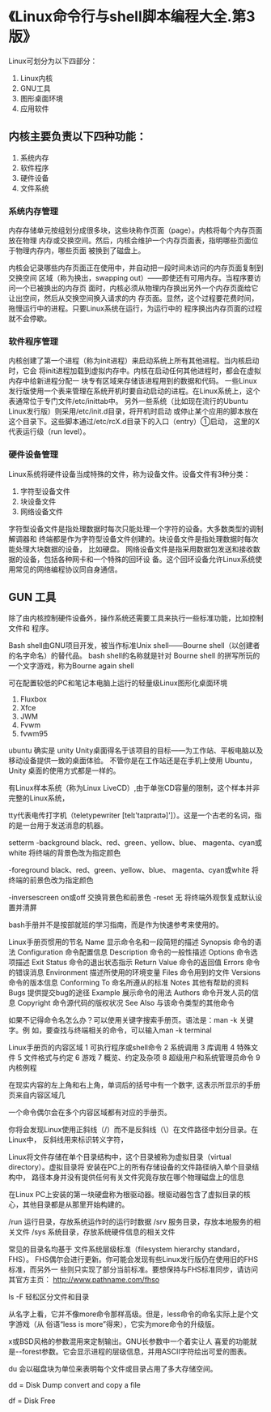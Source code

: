# 《Linux命令行与shell脚本编程大全.第3版》

Linux可划分为以下四部分：
1. Linux内核
1. GNU工具
1. 图形桌面环境
1. 应用软件


## 内核主要负责以下四种功能：
1. 系统内存
1. 软件程序
1. 硬件设备
1. 文件系统

### 系统内存管理
内存存储单元按组划分成很多块，这些块称作页面（page）。内核将每个内存页面放在物理
内存或交换空间。然后，内核会维护一个内存页面表，指明哪些页面位于物理内存内，哪些页面
被换到了磁盘上。

内核会记录哪些内存页面正在使用中，并自动把一段时间未访问的内存页面复制到交换空间
区域（称为换出，swapping out）——即使还有可用内存。当程序要访问一个已被换出的内存页
面时，内核必须从物理内存换出另外一个内存页面给它让出空间，然后从交换空间换入请求的内
存页面。显然，这个过程要花费时间，拖慢运行中的进程。只要Linux系统在运行，为运行中的
程序换出内存页面的过程就不会停歇。

### 软件程序管理
内核创建了第一个进程（称为init进程）来启动系统上所有其他进程。当内核启动时，它会
将init进程加载到虚拟内存中。内核在启动任何其他进程时，都会在虚拟内存中给新进程分配一
块专有区域来存储该进程用到的数据和代码。
一些Linux发行版使用一个表来管理在系统开机时要自动启动的进程。在Linux系统上，这个
表通常位于专门文件/etc/inittab中。
另外一些系统（比如现在流行的Ubuntu Linux发行版）则采用/etc/init.d目录，将开机时启动
或停止某个应用的脚本放在这个目录下。这些脚本通过/etc/rcX.d目录下的入口（entry）①启动，
这里的X代表运行级（run level）。

### 硬件设备管理
Linux系统将硬件设备当成特殊的文件，称为设备文件。设备文件有3种分类：
1. 字符型设备文件
1. 块设备文件
1. 网络设备文件

字符型设备文件是指处理数据时每次只能处理一个字符的设备。大多数类型的调制解调器和
终端都是作为字符型设备文件创建的。块设备文件是指处理数据时每次能处理大块数据的设备，
比如硬盘。
网络设备文件是指采用数据包发送和接收数据的设备，包括各种网卡和一个特殊的回环设
备。这个回环设备允许Linux系统使用常见的网络编程协议同自身通信。

## GUN 工具
除了由内核控制硬件设备外，操作系统还需要工具来执行一些标准功能，比如控制文件和
程序。


Bash shell由GNU项目开发，被当作标准Unix shell——Bourne shell（以创建者的名字命名）的替代品。
bash shell的名称就是针对 Bourne shell 的拼写所玩的一个文字游戏，称为Bourne again shell

可在配置较低的PC和笔记本电脑上运行的轻量级Linux图形化桌面环境
1. Fluxbox
1. Xfce
1. JWM
1. Fvwm
1. fvwm95

ubuntu 确实是 unity
Unity桌面得名于该项目的目标——为工作站、平板电脑以及移动设备提供一致的桌面体验。
不管你是在工作站还是在手机上使用 Ubuntu，Unity 桌面的使用方式都是一样的。


有Linux样本系统（称为Linux LiveCD）,由于单张CD容量的限制，这个样本并非完整的Linux系统，


tty代表电传打字机（teletypewriter  [telɪ'taɪpraɪtə]']）。这是一个古老的名词，指
的是一台用于发送消息的机器。

setterm
-background black、red、green、yellow、blue、
magenta、cyan或white
将终端的背景色改为指定颜色

-foreground black、red、green、yellow、blue、
magenta、cyan或white
将终端的前景色改为指定颜色

-inversescreen on或off 交换背景色和前景色
-reset 无 将终端外观恢复成默认设置并清屏



bash手册并不是按部就班的学习指南，而是作为快速参考来使用的。

Linux手册页惯用的节名
Name            显示命令名和一段简短的描述
Synopsis        命令的语法
Configuration   命令配置信息
Description     命令的一般性描述
Options         命令选项描述
Exit Status     命令的退出状态指示
Return Value    命令的返回值
Errors          命令的错误消息
Environment     描述所使用的环境变量
Files           命令用到的文件
Versions        命令的版本信息
Conforming To   命名所遵从的标准
Notes           其他有帮助的资料
Bugs            提供提交bug的途径
Example         展示命令的用法
Authors         命令开发人员的信息
Copyright       命令源代码的版权状况
See Also        与该命令类型的其他命令

如果不记得命令名怎么办？可以使用关键字搜索手册页。语法是：man -k 关键字。例
如，要查找与终端相关的命令，可以输入man -k terminal


Linux手册页的内容区域
1 可执行程序或shell命令
2 系统调用
3 库调用
4 特殊文件
5 文件格式与约定
6 游戏
7 概览、约定及杂项
8 超级用户和系统管理员命令
9 内核例程

在现实内容的左上角和右上角，单词后的括号中有一个数字, 这表示所显示的手册页来自内容区域几

一个命令偶尔会在多个内容区域都有对应的手册页。

你将会发现Linux使用正斜线（/）而不是反斜线（\）在文件路径中划分目录。在Linux中，
反斜线用来标识转义字符，

Linux将文件存储在单个目录结构中，这个目录被称为虚拟目录（virtual directory）。虚拟目录将
安装在PC上的所有存储设备的文件路径纳入单个目录结构中，
路径本身并没有提供任何有关文件究竟存放在哪个物理磁盘上的信息


在Linux PC上安装的第一块硬盘称为根驱动器。根驱动器包含了虚拟目录的核心，其他目录都是从那里开始构建的。


/run 运行目录，存放系统运作时的运行时数据
/srv 服务目录，存放本地服务的相关文件
/sys 系统目录，存放系统硬件信息的相关文件

常见的目录名均基于  文件系统层级标准（filesystem hierarchy standard，FHS）。
FHS偶尔会进行更新。你可能会发现有些Linux发行版仍在使用旧的FHS标准，而另外一
些则只实现了部分当前标准。要想保持与FHS标准同步，请访问其官方主页：
http://www.pathname.com/fhso

ls -F 轻松区分文件和目录

从名字上看，它并不像more命令那样高级。但是，less命令的命名实际上是个文字游戏（从
俗语“less is more”得来），它实为more命令的升级版。


x或BSD风格的参数混用来定制输出。GNU长参数中一个着实让人
喜爱的功能就是--forest参数。它会显示进程的层级信息，并用ASCII字符绘出可爱的图表。

du 会以磁盘块为单位来表明每个文件或目录占用了多大存储空间。


dd = Disk Dump 
    convert and copy a file


df = Disk Free
